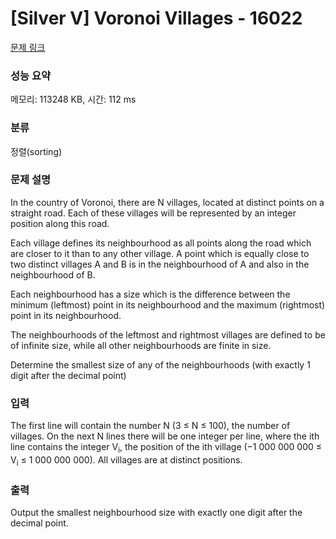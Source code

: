 # [Silver V] Voronoi Villages - 16022 

[문제 링크](https://www.acmicpc.net/problem/16022) 

### 성능 요약

메모리: 113248 KB, 시간: 112 ms

### 분류

정렬(sorting)

### 문제 설명

<p>In the country of Voronoi, there are N villages, located at distinct points on a straight road. Each of these villages will be represented by an integer position along this road.</p>

<p>Each village defines its neighbourhood as all points along the road which are closer to it than to any other village. A point which is equally close to two distinct villages A and B is in the neighbourhood of A and also in the neighbourhood of B.</p>

<p>Each neighbourhood has a size which is the difference between the minimum (leftmost) point in its neighbourhood and the maximum (rightmost) point in its neighbourhood.</p>

<p>The neighbourhoods of the leftmost and rightmost villages are defined to be of infinite size, while all other neighbourhoods are finite in size.</p>

<p>Determine the smallest size of any of the neighbourhoods (with exactly 1 digit after the decimal point)</p>

### 입력 

 <p>The first line will contain the number N (3 ≤ N ≤ 100), the number of villages. On the next N lines there will be one integer per line, where the ith line contains the integer V<sub>i</sub>, the position of the ith village (−1 000 000 000 ≤ V<sub>i</sub> ≤ 1 000 000 000). All villages are at distinct positions.</p>

### 출력 

 <p>Output the smallest neighbourhood size with exactly one digit after the decimal point.</p>

